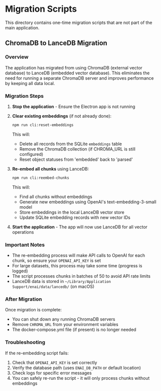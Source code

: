 # Migration Scripts

This directory contains one-time migration scripts that are not part of the main application.

## ChromaDB to LanceDB Migration

### Overview

The application has migrated from using ChromaDB (external vector database) to LanceDB (embedded vector database). This eliminates the need for running a separate ChromaDB server and improves performance by keeping all data local.

### Migration Steps

1. **Stop the application** - Ensure the Electron app is not running

2. **Clear existing embeddings** (if not already done):
   ```bash
   npm run cli:reset-embeddings
   ```
   This will:
   - Delete all records from the SQLite `embeddings` table
   - Remove the ChromaDB collection (if CHROMA_URL is still configured)
   - Reset object statuses from 'embedded' back to 'parsed'

3. **Re-embed all chunks** using LanceDB:
   ```bash
   npm run cli:reembed-chunks
   ```
   This will:
   - Find all chunks without embeddings
   - Generate new embeddings using OpenAI's text-embedding-3-small model
   - Store embeddings in the local LanceDB vector store
   - Update SQLite embedding records with new vector IDs

4. **Start the application** - The app will now use LanceDB for all vector operations

### Important Notes

- The re-embedding process will make API calls to OpenAI for each chunk, so ensure your `OPENAI_API_KEY` is set
- For large datasets, this process may take some time (progress is logged)
- The script processes chunks in batches of 50 to avoid API rate limits
- LanceDB data is stored in `~/Library/Application Support/enai/data/lancedb/` (on macOS)

### After Migration

Once migration is complete:
- You can shut down any running ChromaDB servers
- Remove `CHROMA_URL` from your environment variables
- The docker-compose.yml file (if present) is no longer needed

### Troubleshooting

If the re-embedding script fails:
1. Check that `OPENAI_API_KEY` is set correctly
2. Verify the database path (uses `ENAI_DB_PATH` or default location)
3. Check logs for specific error messages
4. You can safely re-run the script - it will only process chunks without embeddings